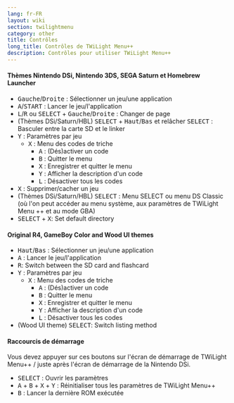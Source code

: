 ```yaml
---
lang: fr-FR
layout: wiki
section: twilightmenu
category: other
title: Contrôles
long_title: Contrôles de TWiLight Menu++
description: Contrôles pour utiliser TWiLight Menu++
---
```


#### Thèmes Nintendo DSi, Nintendo 3DS, SEGA Saturn et Homebrew Launcher
- <kbd>Gauche</kbd>/<kbd>Droite</kbd> : Sélectionner un jeu/une application
- <kbd class="face">A</kbd>/<kbd>START</kbd> : Lancer le jeu/l'application
- <kbd class="l">L</kbd>/<kbd class="r">R</kbd> ou <kbd>SELECT</kbd> + <kbd>Gauche</kbd>/<kbd>Droite</kbd> : Changer de page
- (Thèmes DSi/Saturn/HBL) <kbd>SELECT</kbd> + <kbd>Haut</kbd>/<kbd>Bas</kbd> et relâcher <kbd>SELECT</kbd> : Basculer entre la carte SD et le linker
- <kbd class="face">Y</kbd> : Paramètres par jeu
    - <kbd class="face">X</kbd> : Menu des codes de triche
        - <kbd class="face">A</kbd> : (Dés)activer un code
        - <kbd class="face">B</kbd> : Quitter le menu
        - <kbd class="face">X</kbd> : Enregistrer et quitter le menu
        - <kbd class="face">Y</kbd> : Afficher la description d'un code
        - <kbd class="l">L</kbd> : Désactiver tous les codes
- <kbd class="face">X</kbd> : Supprimer/cacher un jeu
- (Thèmes DSi/Saturn/HBL) <kbd>SELECT</kbd> : Menu SELECT ou menu DS Classic (où l'on peut accéder au menu système, aux paramètres de TWiLight Menu ++ et au mode GBA)
- <kbd>SELECT</kbd> + <kbd class="face">X</kbd>: Set default directory

#### Original R4, GameBoy Color and Wood UI themes
- <kbd>Haut</kbd>/<kbd>Bas</kbd> : Sélectionner un jeu/une application
- <kbd class="face">A</kbd> : Lancer le jeu/l'application
- <kbd class="r">R</kbd>: Switch between the SD card and flashcard
- <kbd class="face">Y</kbd> : Paramètres par jeu
    - <kbd class="face">X</kbd> : Menu des codes de triche
        - <kbd class="face">A</kbd> : (Dés)activer un code
        - <kbd class="face">B</kbd> : Quitter le menu
        - <kbd class="face">X</kbd> : Enregistrer et quitter le menu
        - <kbd class="face">Y</kbd> : Afficher la description d'un code
        - <kbd class="l">L</kbd> : Désactiver tous les codes
- (Wood UI theme) <kbd>SELECT</kbd>: Switch listing method

#### Raccourcis de démarrage
Vous devez appuyer sur ces boutons sur l'écran de démarrage de TWiLight Menu++ / juste après l'écran de démarrage de la Nintendo DSi.

- <kbd>SELECT</kbd> : Ouvrir les paramètres
- <kbd class="face">A</kbd> + <kbd class="face">B</kbd> + <kbd class="face">X</kbd> + <kbd class="face">Y</kbd> : Réinitialiser tous les paramètres de TWiLight Menu++
- <kbd class="face">B</kbd> : Lancer la dernière ROM exécutée
